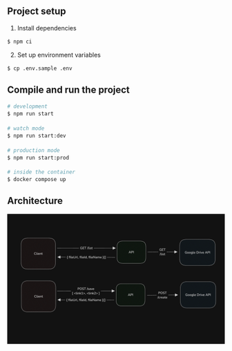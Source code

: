 ## Project setup

1. Install dependencies
```bash
$ npm ci
```

2. Set up environment variables
```bash
$ cp .env.sample .env
```


## Compile and run the project

```bash
# development
$ npm run start

# watch mode
$ npm run start:dev

# production mode
$ npm run start:prod

# inside the container
$ docker compose up
```

## Architecture

![architecture.png](architecture.png)

